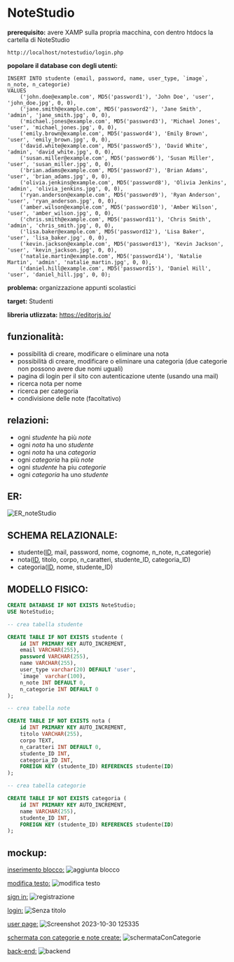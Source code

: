 # NoteStudio

**prerequisito:**
avere XAMP sulla propria macchina, con dentro htdocs la cartella di NoteStudio
```
http://localhost/notestudio/login.php
```
**popolare il database con degli utenti:**
```
INSERT INTO studente (email, password, name, user_type, `image`, n_note, n_categorie)
VALUES
    ('john.doe@example.com', MD5('password1'), 'John Doe', 'user', 'john_doe.jpg', 0, 0),
    ('jane.smith@example.com', MD5('password2'), 'Jane Smith', 'admin', 'jane_smith.jpg', 0, 0),
    ('michael.jones@example.com', MD5('password3'), 'Michael Jones', 'user', 'michael_jones.jpg', 0, 0),
    ('emily.brown@example.com', MD5('password4'), 'Emily Brown', 'user', 'emily_brown.jpg', 0, 0),
    ('david.white@example.com', MD5('password5'), 'David White', 'admin', 'david_white.jpg', 0, 0),
    ('susan.miller@example.com', MD5('password6'), 'Susan Miller', 'user', 'susan_miller.jpg', 0, 0),
    ('brian.adams@example.com', MD5('password7'), 'Brian Adams', 'user', 'brian_adams.jpg', 0, 0),
    ('olivia.jenkins@example.com', MD5('password8'), 'Olivia Jenkins', 'admin', 'olivia_jenkins.jpg', 0, 0),
    ('ryan.anderson@example.com', MD5('password9'), 'Ryan Anderson', 'user', 'ryan_anderson.jpg', 0, 0),
    ('amber.wilson@example.com', MD5('password10'), 'Amber Wilson', 'user', 'amber_wilson.jpg', 0, 0),
    ('chris.smith@example.com', MD5('password11'), 'Chris Smith', 'admin', 'chris_smith.jpg', 0, 0),
    ('lisa.baker@example.com', MD5('password12'), 'Lisa Baker', 'user', 'lisa_baker.jpg', 0, 0),
    ('kevin.jackson@example.com', MD5('password13'), 'Kevin Jackson', 'user', 'kevin_jackson.jpg', 0, 0),
    ('natalie.martin@example.com', MD5('password14'), 'Natalie Martin', 'admin', 'natalie_martin.jpg', 0, 0),
    ('daniel.hill@example.com', MD5('password15'), 'Daniel Hill', 'user', 'daniel_hill.jpg', 0, 0);
```

**problema:**
organizzazione appunti scolastici

**target:**
Studenti


**libreria utlizzata:**
https://editorjs.io/

## funzionalità:
 - possibilità di creare, modificare o eliminare una nota
 - possibilità di creare, modificare o eliminare una categoria (due categorie non possono avere due nomi uguali)
 - pagina di login per il sito con autenticazione utente (usando una mail)
 - ricerca nota per nome
 - ricerca per categoria
 - condivisione delle note (facoltativo)


## relazioni:
- ogni *studente* ha più *note*
- ogni *nota* ha uno *studente*
- ogni *nota* ha una *categoria*
- ogni *categoria* ha più *note*
- ogni *studente* ha piu *categorie*
- ogni *categoria* ha uno *studente*

## ER:

![ER_noteStudio](https://github.com/Gavoci/NoteStudio/assets/101709194/ce9fc942-df3b-4401-b78e-49fbb9e58b53)


## SCHEMA RELAZIONALE:
- studente(<ins>ID</ins>, mail, password, nome, cognome, n_note, n_categorie)
- nota(<ins>ID</ins>, titolo, corpo, n_caratteri, studente_ID, categoria_ID)
- categoria(<ins>ID</ins>, nome, studente_ID)

## MODELLO FISICO:

```sql
CREATE DATABASE IF NOT EXISTS NoteStudio;
USE NoteStudio;

-- crea tabella studente

CREATE TABLE IF NOT EXISTS studente (
    id INT PRIMARY KEY AUTO_INCREMENT,
    email VARCHAR(255),
    password VARCHAR(255),
    name VARCHAR(255),
    user_type varchar(20) DEFAULT 'user',
    `image` varchar(100), 
    n_note INT DEFAULT 0,
    n_categorie INT DEFAULT 0
);

-- crea tabella note

CREATE TABLE IF NOT EXISTS nota (
    id INT PRIMARY KEY AUTO_INCREMENT,
    titolo VARCHAR(255),
    corpo TEXT,
    n_caratteri INT DEFAULT 0,
    studente_ID INT,
    categoria_ID INT,
    FOREIGN KEY (studente_ID) REFERENCES studente(ID)
);

-- crea tabella categorie

CREATE TABLE IF NOT EXISTS categoria (
    id INT PRIMARY KEY AUTO_INCREMENT,
    name VARCHAR(255),
    studente_ID INT,
    FOREIGN KEY (studente_ID) REFERENCES studente(ID)
);


```
## mockup:

<ins>inserimento blocco:</ins>
![aggiunta blocco](https://github.com/Gavoci/NoteStudio/assets/101709194/59a2a8eb-24d0-4b6b-a943-bc6d89bb0ac3)



<ins>modifica testo:</ins>
![modifica testo](https://github.com/Gavoci/NoteStudio/assets/101709194/010fa7d1-d51c-4be5-ba3b-ea903e81e8ab)



<ins>sign in:</ins>
![registrazione](https://github.com/Gavoci/NoteStudio/assets/101709194/323ee2a5-4133-48c3-9a53-00fb99d4c304)


<ins>login:</ins>
![Senza titolo](https://github.com/Gavoci/NoteStudio/assets/101709194/7e28dd47-d370-45a8-bfc9-a22a7ff2064c)


<ins>user page:</ins>
![Screenshot 2023-10-30 125335](https://github.com/Gavoci/NoteStudio/assets/101709194/6f2acb31-3618-400e-aac3-d34d24661cc6)

<ins>schermata con categorie e note create:</ins>
![schermataConCategorie](https://github.com/Gavoci/NoteStudio/assets/101709194/7e50ea87-5f8f-4736-bea1-1d3680d46f24)

<ins>back-end:</ins>
![backend](https://github.com/Gavoci/NoteStudio/assets/101709194/8ad991e6-567f-46a5-96c9-6d09ce606467)


